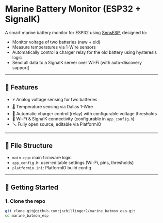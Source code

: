 # Marine Battery Monitor (ESP32 + SignalK)

A smart marine battery monitor for ESP32 using [SensESP](https://github.com/SignalK/SensESP), designed to:

- Monitor voltage of two batteries (new + old)
- Measure temperatures via 1-Wire sensors
- Automatically control a charger relay for the old battery using hysteresis logic
- Send all data to a SignalK server over Wi-Fi (with auto-discovery support)

---

## 🔧 Features

- ⚡ Analog voltage sensing for two batteries
- 🌡️ Temperature sensing via Dallas 1-Wire
- 🔁 Automatic charger control (relay) with configurable voltage thresholds
- 📡 Wi-Fi & SignalK connectivity (configurable in `app_config.h`)
- 🪛 Fully open source, editable via PlatformIO

---

## 📂 File Structure

- `main.cpp`: main firmware logic
- `app_config.h`: user-editable settings (Wi-Fi, pins, thresholds)
- `platformio.ini`: PlatformIO build config

---

## 🚀 Getting Started

### 1. Clone the repo

```bash
git clone git@github.com:jschillinger2/marine_batmon_esp.git
cd marine_batmon_esp
